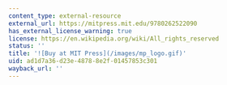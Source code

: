 ```yaml
---
content_type: external-resource
external_url: https://mitpress.mit.edu/9780262522090
has_external_license_warning: true
license: https://en.wikipedia.org/wiki/All_rights_reserved
status: ''
title: '![Buy at MIT Press](/images/mp_logo.gif)'
uid: ad1d7a36-d23e-4878-8e2f-01457853c301
wayback_url: ''
---
```

